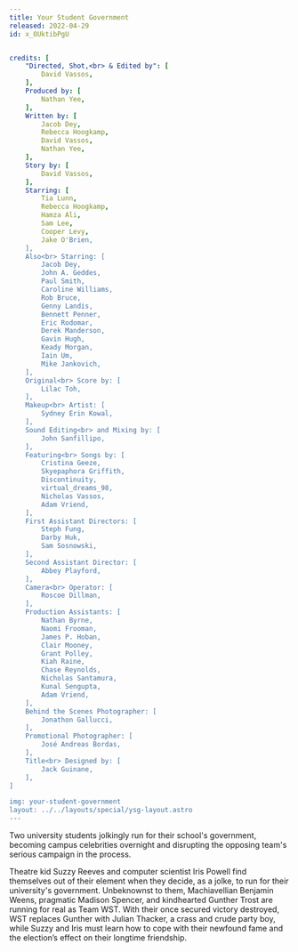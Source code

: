 ```yaml
---
title: Your Student Government
released: 2022-04-29
id: x_OUktibPgU


credits: [
	"Directed, Shot,<br> & Edited by": [
		David Vassos,
	],
	Produced by: [
		Nathan Yee,
	],
	Written by: [
		Jacob Dey,
		Rebecca Hoogkamp,
		David Vassos,
		Nathan Yee,
	],
	Story by: [
		David Vassos,
	],
	Starring: [
		Tia Lunn,
		Rebecca Hoogkamp,
		Hamza Ali,
		Sam Lee,
		Cooper Levy,
		Jake O'Brien,
	],
	Also<br> Starring: [
		Jacob Dey,
		John A. Geddes,
		Paul Smith,
		Caroline Williams,
		Rob Bruce,
		Genny Landis,
		Bennett Penner,
		Eric Rodomar,
		Derek Manderson,
		Gavin Hugh,
		Keady Morgan,
		Iain Um,
		Mike Jankovich,
	],
	Original<br> Score by: [
		Lilac Toh,
	],
	Makeup<br> Artist: [
		Sydney Erin Kowal,
	],
	Sound Editing<br> and Mixing by: [
		John Sanfillipo,
	],
	Featuring<br> Songs by: [
		Cristina Geeze,
		Skyepaphora Griffith,
		Discontinuity,
		virtual_dreams_98,
		Nicholas Vassos,
		Adam Vriend,
	],
	First Assistant Directors: [
		Steph Fung,
		Darby Huk,
		Sam Sosnowski,
	],
	Second Assistant Director: [
		Abbey Playford,
	],
	Camera<br> Operator: [
		Roscoe Dillman,
	],
	Production Assistants: [
		Nathan Byrne,
		Naomi Frooman,
		James P. Hoban,
		Clair Mooney,
		Grant Polley,
		Kiah Raine,
		Chase Reynolds,
		Nicholas Santamura,
		Kunal Sengupta,
		Adam Vriend,
	],
	Behind the Scenes Photographer: [
		Jonathon Gallucci,
	],
	Promotional Photographer: [
		José Andreas Bordas,
	],
	Title<br> Designed by: [
		Jack Guinane,
	],
]

img: your-student-government
layout: ../../layouts/special/ysg-layout.astro
---
```


Two university students jolkingly run for their school's government, becoming campus celebrities overnight and disrupting the opposing team's serious campaign in the process.

Theatre kid Suzzy Reeves and computer scientist Iris Powell find themselves out of their element when they decide, as a jolke, to run for their university's government. Unbeknownst to them, Machiavellian Benjamin Weens, pragmatic Madison Spencer, and kindhearted Gunther Trost are running for real as Team WST. With their once secured victory destroyed, WST replaces Gunther with Julian Thacker, a crass and crude party boy, while Suzzy and Iris must learn how to cope with their newfound fame and the election’s effect on their longtime friendship.

